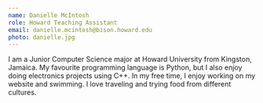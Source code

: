 ```yaml
---
name: Danielle McIntosh
role: Howard Teaching Assistant
email: danielle.mcintosh@bison.howard.edu
photo: danielle.jpg
---
```

I am a Junior Computer Science major at Howard University from Kingston, Jamaica. My favourite programming language is Python, but I also enjoy doing electronics projects using C++. In my free time, I enjoy working on my website and swimming. I love traveling and trying food from different cultures.